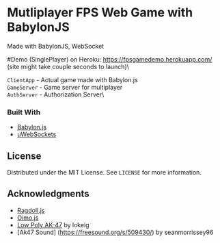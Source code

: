# Mutliplayer FPS Web Game with BabylonJS
 Made with BabylonJS, WebSocket

 #Demo (SinglePlayer) on Heroku: 
 https://fpsgamedemo.herokuapp.com/ (site might take couple seconds to launch)\
 
 `ClientApp` - Actual game made with Babylon.js\
 `GameServer` - Game server for multiplayer\
 `AuthServer` - Authorization Server\
 
 ### Built With

* [Babylon.js](https://babylonjs.com/)
* [uWebSockets](https://github.com/uNetworking/uWebSockets.js/)

 
 <!-- LICENSE -->
## License

Distributed under the MIT License. See `LICENSE` for more information.

<!-- ACKNOWLEDGMENTS -->
## Acknowledgments

* [Ragdoll.js](https://github.com/jongomez/ragdoll.js/)
* [Oimo.js](https://github.com/lo-th/Oimo.js/)
* [Low Poly AK-47](https://skfb.ly/opD99) by lokeig
* [Ak47 Sound] (https://freesound.org/s/509430/) by seanmorrissey96
